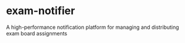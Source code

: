 # exam-notifier
A high-performance notification platform for managing and distributing exam board assignments

